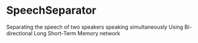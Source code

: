 # SpeechSeparator
Separating the speech of two speakers speaking simultaneously
Using Bi-directional Long Short-Term Memory network
